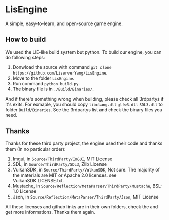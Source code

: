 # LisEngine

A simple, easy-to-learn, and open-source game engine.

## How to build

We used the UE-like build system but python. To build our engine, you can do following steps:

1) Donwload the source with command `git clone https://github.com/LiserverYang/LisEngine`.
2) Move to the folder `LisEngine`.
3) Run command `python build.py`.
4) The binary file is in `./Build/Binaries/`.

And if there's something wrong when building, please check all 3rdpartys if it's exits.
For exmaple, you should copy `libclang.dll` `glfw3.dll` `SDL3.dll` to folder `Build/Binaries`.
See the 3rdpartys list and check the binary files you need.

## Thanks

Thanks for these third party project, the engine used their code and thanks them (In no particular order):

1. Imgui, in `Source/ThirdParty/ImGUI`, MIT License
2. SDL, in `Source/ThirdParty/SDL3`, Zlib License
3. VulkanSDK, in `Source/ThirdParty/VulkanSDK`, Not sure. The majority of the materials are MIT or Apache 2.0 licenses. see VulkanSDK.LICENSE.txt.
4. Mustache, in `Source/Reflection/MetaParser/ThirdParty/Mustache`, BSL-1.0 License
5. Json, in `Source/Reflection/MetaParser/ThirdParty/Json`, MIT License

All these licenses and github links are in their own folders, check the and get more informations. Thanks them again.